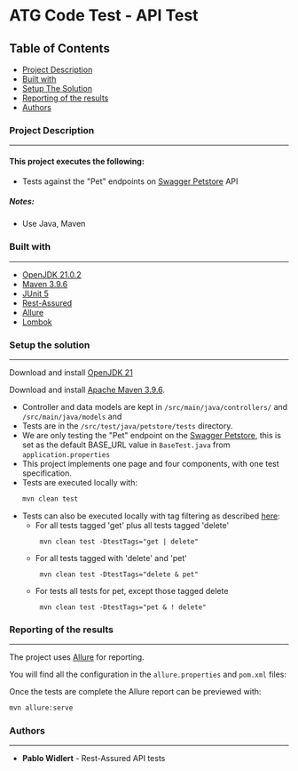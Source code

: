 # ATG Code Test - API Test

## Table of Contents
- [Project Description](#project-description)
- [Built with](#built-with)
- [Setup The Solution](#setup-the-solution)
- [Reporting of the results](#reporting-of-the-results)
- [Authors](#authors)

### Project Description

---
#### This project executes the following:

- Tests against the "Pet" endpoints on [Swagger Petstore](https://petstore.swagger.io/#/) API

##### Notes:
- Use Java, Maven

### Built with

---
- [OpenJDK 21.0.2](https://openjdk.org/projects/jdk/21/)
- [Maven 3.9.6](https://maven.apache.org/download.cgi)
- [JUnit 5](https://junit.org/junit5/)
- [Rest-Assured](https://rest-assured.io/)
- [Allure](https://allurereport.org/docs/junit5/)
- [Lombok](https://projectlombok.org/)

### Setup the solution

---
Download and install [OpenJDK 21](https://openjdk.org/projects/jdk/21/)

Download and install [Apache Maven 3.9.6](https://maven.apache.org/download.cgi).
-   Controller and data models are kept in `/src/main/java/controllers/` and `/src/main/java/models` and 
-   Tests are in the `/src/test/java/petstore/tests` directory.
-   We are only testing the "Pet" endpoint on the [Swagger Petstore](https://petstore.swagger.io/#/), this is set as the default BASE_URL value in `BaseTest.java` from `application.properties`
-   This project implements one page and four components, with one test specification.
-   Tests are executed locally with:
    ```bash
    mvn clean test
    ```
-   Tests can also be executed locally with tag filtering as described [here](https://junit.org/junit5/docs/snapshot/user-guide/#running-tests-tag-expressions
    ):
    - For all tests tagged 'get' plus all tests tagged 'delete'
        ```
         mvn clean test -DtestTags="get | delete"
        ```
    - For all tests tagged with 'delete' and 'pet'
        ```
         mvn clean test -DtestTags="delete & pet"
        ```
    - For tests all tests for pet, except those tagged delete
        ```
         mvn clean test -DtestTags="pet & ! delete"
        ```

### Reporting of the results

---
The project uses [Allure](https://allurereport.org/docs/) for reporting.

You will find all the configuration in the `allure.properties` and `pom.xml` files:

Once the tests are complete the Allure report can be previewed with:

```bash
mvn allure:serve
```

### Authors

---
* **Pablo Widlert** -  Rest-Assured API tests
